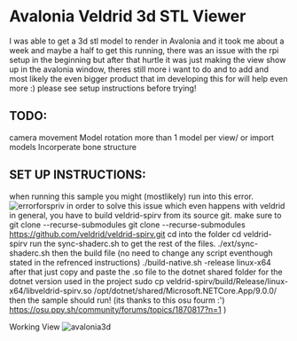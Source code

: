 # Avalonia Veldrid 3d STL Viewer
I was able to get a 3d stl model to render in Avalonia and it took me about a week and maybe a half to get this running, there was an issue with the rpi setup in the beginning but after that hurtle it was just making the view show up in the avalonia
window, theres still more i want to do and to add and most likely the even bigger product that im developing this for will help even more :) please see setup instructions before trying!

## TODO:
camera movement
Model rotation
more than 1 model per view/ or import models
Incorperate bone structure


## SET UP INSTRUCTIONS:
when running this sample you might (mostlikely) run into this error.
![errorforspriv](https://github.com/user-attachments/assets/c84f9b84-4164-4557-8840-19621d2894da)
in order to solve this issue which even happens with veldrid in general, you have to build veldrid-spirv from its source git.
make sure to git clone --recurse-submodules
git clone --recurse-submodules https://github.com/veldrid/veldrid-spirv.git 
cd into the folder
cd veldrid-spirv
run the sync-shaderc.sh to get the rest of the files.
./ext/sync-shaderc.sh
then the build file (no need to change any script eventhough stated in the refrenced instructions)
./build-native.sh -release linux-x64
after that just copy and paste the .so file to the dotnet shared folder for the dotnet version used in the project 
sudo cp veldrid-spirv/build/Release/linux-x64/libveldrid-spirv.so /opt/dotnet/shared/Microsoft.NETCore.App/9.0.0/
then the sample should run!
(its thanks to this osu fourm :') https://osu.ppy.sh/community/forums/topics/1870817?n=1 )



Working View
![avalonia3d](https://github.com/user-attachments/assets/84c01ab4-0c45-4101-aa81-b46612cd6689)
